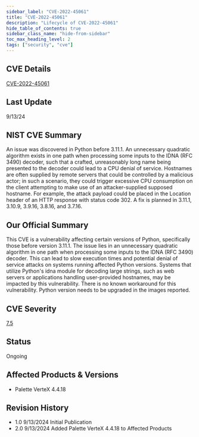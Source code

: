 ```yaml
---
sidebar_label: "CVE-2022-45061"
title: "CVE-2022-45061"
description: "Lifecycle of CVE-2022-45061"
hide_table_of_contents: true
sidebar_class_name: "hide-from-sidebar"
toc_max_heading_level: 2
tags: ["security", "cve"]
---
```


## CVE Details

[CVE-2022-45061](https://nvd.nist.gov/vuln/detail/CVE-2022-45061)

## Last Update

9/13/24

## NIST CVE Summary

An issue was discovered in Python before 3.11.1. An unnecessary quadratic algorithm exists in one path when processing
some inputs to the IDNA (RFC 3490) decoder, such that a crafted, unreasonably long name being presented to the decoder
could lead to a CPU denial of service. Hostnames are often supplied by remote servers that could be controlled by a
malicious actor; in such a scenario, they could trigger excessive CPU consumption on the client attempting to make use
of an attacker-supplied supposed hostname. For example, the attack payload could be placed in the Location header of an
HTTP response with status code 302. A fix is planned in 3.11.1, 3.10.9, 3.9.16, 3.8.16, and 3.7.16.

## Our Official Summary

This CVE is a vulnerability affecting certain versions of Python, specifically those before version 3.11.1. The issue lies in an unnecessary quadratic algorithm in one
path when processing some inputs to the IDNA (RFC 3490) decoder. This can lead to slow execution times and potential denial of service attacks on systems running affected
Python versions. Systems that utilize Python's idna module for decoding large strings, such as web servers or applications handling user-provided hostnames, may be impacted
by this vulnerability. There is no known workaround for this vulnerability. Python version needs to be upgraded in the images reported.

## CVE Severity

[7.5](https://nvd.nist.gov/vuln/detail/CVE-2022-45061)

## Status

Ongoing

## Affected Products & Versions

- Palette VerteX 4.4.18

## Revision History

- 1.0 9/13/2024 Initial Publication
- 2.0 9/13/2024 Added Palette VerteX 4.4.18 to Affected Products

